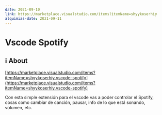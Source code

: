 ```yaml
---
date: 2021-09-10
link: https://marketplace.visualstudio.com/items?itemName=shyykoserhiy.vscode-spotify
alquimias-date: 2021-09-11
---
```


# Vscode Spotify

## ℹ️ About

[https://marketplace.visualstudio.com/items?itemName=shyykoserhiy.vscode-spotify](https://marketplace.visualstudio.com/items?itemName=shyykoserhiy.vscode-spotify)

Con esta simple extensión para el vscode vas a poder controlar el Spotify, cosas como cambiar de canción, pausar, info de lo que está sonando, volumen, etc.


